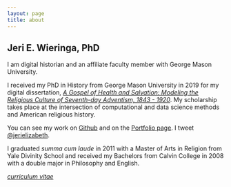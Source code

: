 ```yaml
---
layout: page
title: about
---
```


## Jeri E. Wieringa, PhD

I am digital historian and an affiliate faculty member with George Mason University. 

I received my PhD in History from George Mason University in 2019 for my digital dissertation, [*A Gospel of Health and Salvation: Modeling the Religious Culture of Seventh-day Adventism, 1843 - 1920*](http://dissertation.jeriwieringa.com/). My scholarship takes place at the intersection of computational and data science methods and American religious history.

You can see my work on [Github](http://github.com/jerielizabeth) and on the [Portfolio page](/portfolio). I tweet [@jerielizabeth](http://twitter.com/jerielizabeth). 

I graduated *summa cum laude* in 2011 with a Master of Arts in Religion from Yale Divinity School and received my Bachelors from Calvin College in 2008 with a double major in Philosophy and English. 

[*curriculum vitae*](https://docs.google.com/document/d/1TbRtIMKVd8VMaQrfJ6wd4q9nn_Qs3Qo5CsRjIgnH-n4/edit?usp=sharing)

